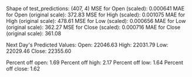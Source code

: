 Shape of test_predictions: (407, 4)
MSE for Open (scaled): 0.000641
MAE for Open (original scale): 372.83
MSE for High (scaled): 0.001075
MAE for High (original scale): 478.61
MSE for Low (scaled): 0.000656
MAE for Low (original scale): 362.27
MSE for Close (scaled): 0.000716
MAE for Close (original scale): 361.08

Next Day's Predicted Values:
Open: 22046.63
High: 22031.79
Low: 22029.46
Close: 22355.60


Percent off open: 1.69
Percent off high: 2.17
Percent off low: 1.64
Percent off close: 1.62
